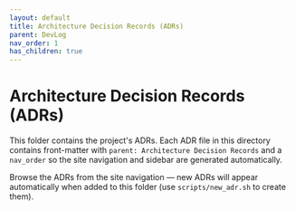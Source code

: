 ```yaml
---
layout: default
title: Architecture Decision Records (ADRs)
parent: DevLog
nav_order: 1
has_children: true
---
```


# Architecture Decision Records (ADRs)

This folder contains the project's ADRs. Each ADR file in this directory contains front-matter with `parent: Architecture Decision Records` and a `nav_order` so the site navigation and sidebar are generated automatically.

Browse the ADRs from the site navigation — new ADRs will appear automatically when added to this folder (use `scripts/new_adr.sh` to create them).
